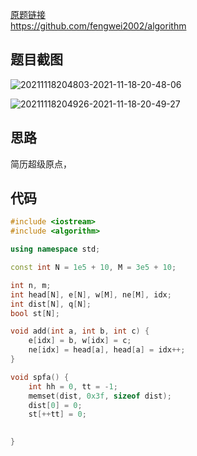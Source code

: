 [原题链接](https://www.acwing.com/problem/content/1490/)  
https://github.com/fengwei2002/algorithm  

## 题目截图

![20211118204803-2021-11-18-20-48-06](https://raw.githubusercontent.com/fengwei2002/Pictures_02/master/images/20211118204803-2021-11-18-20-48-06.png)

![20211118204926-2021-11-18-20-49-27](https://raw.githubusercontent.com/fengwei2002/Pictures_02/master/images/20211118204926-2021-11-18-20-49-27.png)

## 思路

简历超级原点，

## 代码


``` cpp 
#include <iostream>
#include <algorithm>

using namespace std;

const int N = 1e5 + 10, M = 3e5 + 10;

int n, m;
int head[N], e[N], w[M], ne[M], idx;
int dist[N], q[N];
bool st[N];

void add(int a, int b, int c) {
    e[idx] = b, w[idx] = c;
    ne[idx] = head[a], head[a] = idx++;
}

void spfa() {
    int hh = 0, tt = -1;
    memset(dist, 0x3f, sizeof dist);
    dist[0] = 0;
    st[++tt] = 0;

    
}


```

``` go

```